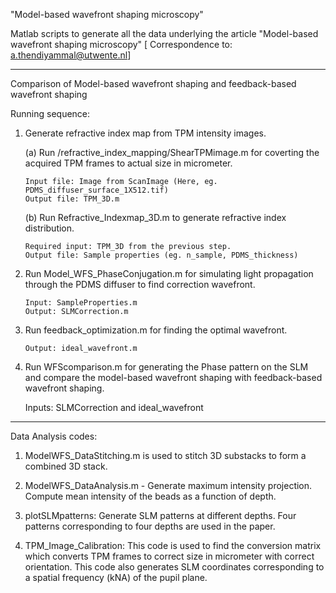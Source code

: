 "Model-based wavefront shaping microscopy"

Matlab scripts to generate all the data underlying the article "Model-based wavefront shaping microscopy" [ Correspondence to: a.thendiyammal@utwente.nl]

**********************************************************************************************
Comparison of Model-based wavefront shaping and feedback-based wavefront shaping

Running sequence:

1. Generate refractive index map from TPM intensity images.

   (a) Run /refractive_index_mapping/ShearTPMimage.m for coverting the acquired TPM frames to actual size in micrometer. 
   
       Input file: Image from ScanImage (Here, eg. PDMS_diffuser_surface_1X512.tif) 
       Output file: TPM_3D.m

   (b) Run Refractive_Indexmap_3D.m to generate refractive index distribution. 
   
       Required input: TPM_3D from the previous step.
       Output file: Sample properties (eg. n_sample, PDMS_thickness)

2. Run Model_WFS_PhaseConjugation.m for simulating light propagation through the PDMS diffuser to find correction wavefront.

       Input: SampleProperties.m 
       Output: SLMCorrection.m

3. Run feedback_optimization.m for finding the optimal wavefront.

       Output: ideal_wavefront.m

4. Run WFScomparison.m for generating the Phase pattern on the SLM and compare the model-based wavefront shaping with 
   feedback-based wavefront shaping.
 
   Inputs: SLMCorrection and ideal_wavefront

**********************************************************************************************


Data Analysis codes:

1. ModelWFS_DataStitching.m is used to stitch 3D substacks to form a combined 3D stack. 

2. ModelWFS_DataAnalysis.m - Generate maximum intensity projection. Compute mean intensity of the beads as a function of depth.

3. plotSLMpatterns: Generate SLM patterns at different depths. Four patterns corresponding to four depths are used in the paper.

4. TPM_Image_Calibration: This code is used to find the conversion matrix which converts TPM frames to correct size in micrometer with correct orientation.
   This code also generates SLM coordinates corresponding to a spatial frequency (kNA) of the pupil plane. 
   